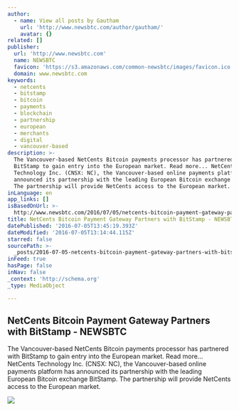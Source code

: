```yaml
---
author:
  - name: View all posts by Gautham
    url: 'http://www.newsbtc.com/author/gautham/'
    avatar: {}
related: []
publisher:
  url: 'http://www.newsbtc.com'
  name: NEWSBTC
  favicon: 'https://s3.amazonaws.com/common-newsbtc/images/favicon.ico'
  domain: www.newsbtc.com
keywords:
  - netcents
  - bitstamp
  - bitcoin
  - payments
  - blockchain
  - partnership
  - european
  - merchants
  - digital
  - vancouver-based
description: >-
  The Vancouver-based NetCents Bitcoin payments processor has partnered with
  BitStamp to gain entry into the European market. Read more... NetCents
  Technology Inc. (CNSX: NC), the Vancouver-based online payments platform has
  announced its partnership with the leading European Bitcoin exchange BitStamp.
  The partnership will provide NetCents access to the European market.
inLanguage: en
app_links: []
isBasedOnUrl: >-
  http://www.newsbtc.com/2016/07/05/netcents-bitcoin-payment-gateway-partners-with-bitstamp/
title: NetCents Bitcoin Payment Gateway Partners with BitStamp - NEWSBTC
datePublished: '2016-07-05T13:45:19.393Z'
dateModified: '2016-07-05T13:14:44.115Z'
starred: false
sourcePath: >-
  _posts/2016-07-05-netcents-bitcoin-payment-gateway-partners-with-bitstamp-ne.md
inFeed: true
hasPage: false
inNav: false
_context: 'http://schema.org'
_type: MediaObject

---
```

<article style=""><h1>NetCents Bitcoin Payment Gateway Partners with BitStamp - NEWSBTC</h1><p>The Vancouver-based NetCents Bitcoin payments processor has partnered with BitStamp to gain entry into the European market. Read more... NetCents Technology Inc. (CNSX: NC), the Vancouver-based online payments platform has announced its partnership with the leading European Bitcoin exchange BitStamp. The partnership will provide NetCents access to the European market.</p><img src="http://s3.amazonaws.com/main-newsbtc-images/2016/07/05140115/NetCents.png" /></article>